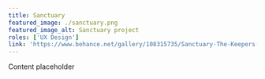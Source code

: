 ```yaml
---
title: Sanctuary
featured_image: ./sanctuary.png
featured_image_alt: Sanctuary project
roles: ['UX Design']
link: 'https://www.behance.net/gallery/108315735/Sanctuary-The-Keepers-Era'
---
```


Content placeholder
